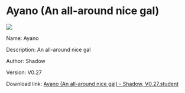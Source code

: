 # Ayano (An all-around nice gal)

<img src = "https://raw.githubusercontent.com/Arbiter1223/Koukou-Gurashi-Custom-Students/master/Students/Files/Ayano%20(An%20all-around%20nice%20gal).png">

Name: Ayano

Description: An all-around nice gal

Author: Shadow

Version: V0.27

Download link: <a href="https://raw.githubusercontent.com/Arbiter1223/Koukou-Gurashi-Custom-Students/master/Students/Files/Ayano%20(An%20all-around%20nice%20gal)%20-%20Shadow%2C%20V0.27.student">Ayano (An all-around nice gal) - Shadow, V0.27.student</a>
